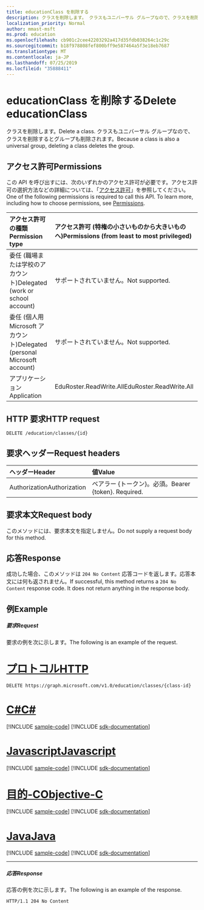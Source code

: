 ```yaml
---
title: educationClass を削除する
description: クラスを削除します。 クラスもユニバーサル グループなので、クラスを削除するとグループも削除されます。
localization_priority: Normal
author: mmast-msft
ms.prod: education
ms.openlocfilehash: cb901c2cee42203292a417d35fdb038264c1c29c
ms.sourcegitcommit: b18f978808fef800bff9e587464a5f3e18eb7687
ms.translationtype: MT
ms.contentlocale: ja-JP
ms.lasthandoff: 07/25/2019
ms.locfileid: "35888411"
---
```

# <a name="delete-educationclass"></a><span data-ttu-id="e00fb-104">educationClass を削除する</span><span class="sxs-lookup"><span data-stu-id="e00fb-104">Delete educationClass</span></span>

<span data-ttu-id="e00fb-105">クラスを削除します。</span><span class="sxs-lookup"><span data-stu-id="e00fb-105">Delete a class.</span></span> <span data-ttu-id="e00fb-106">クラスもユニバーサル グループなので、クラスを削除するとグループも削除されます。</span><span class="sxs-lookup"><span data-stu-id="e00fb-106">Because a class is also a universal group, deleting a class deletes the group.</span></span>

## <a name="permissions"></a><span data-ttu-id="e00fb-107">アクセス許可</span><span class="sxs-lookup"><span data-stu-id="e00fb-107">Permissions</span></span>
<span data-ttu-id="e00fb-p103">この API を呼び出すには、次のいずれかのアクセス許可が必要です。アクセス許可の選択方法などの詳細については、「[アクセス許可](/graph/permissions-reference)」を参照してください。</span><span class="sxs-lookup"><span data-stu-id="e00fb-p103">One of the following permissions is required to call this API. To learn more, including how to choose permissions, see [Permissions](/graph/permissions-reference).</span></span>

|<span data-ttu-id="e00fb-110">アクセス許可の種類</span><span class="sxs-lookup"><span data-stu-id="e00fb-110">Permission type</span></span>      | <span data-ttu-id="e00fb-111">アクセス許可 (特権の小さいものから大きいものへ)</span><span class="sxs-lookup"><span data-stu-id="e00fb-111">Permissions (from least to most privileged)</span></span>              |
|:--------------------|:---------------------------------------------------------|
|<span data-ttu-id="e00fb-112">委任 (職場または学校のアカウント)</span><span class="sxs-lookup"><span data-stu-id="e00fb-112">Delegated (work or school account)</span></span> |  <span data-ttu-id="e00fb-113">サポートされていません。</span><span class="sxs-lookup"><span data-stu-id="e00fb-113">Not supported.</span></span>  |
|<span data-ttu-id="e00fb-114">委任 (個人用 Microsoft アカウント)</span><span class="sxs-lookup"><span data-stu-id="e00fb-114">Delegated (personal Microsoft account)</span></span> |  <span data-ttu-id="e00fb-115">サポートされていません。</span><span class="sxs-lookup"><span data-stu-id="e00fb-115">Not supported.</span></span>  |
|<span data-ttu-id="e00fb-116">アプリケーション</span><span class="sxs-lookup"><span data-stu-id="e00fb-116">Application</span></span> | <span data-ttu-id="e00fb-117">EduRoster.ReadWrite.All</span><span class="sxs-lookup"><span data-stu-id="e00fb-117">EduRoster.ReadWrite.All</span></span> | 

## <a name="http-request"></a><span data-ttu-id="e00fb-118">HTTP 要求</span><span class="sxs-lookup"><span data-stu-id="e00fb-118">HTTP request</span></span>
<!-- { "blockType": "ignored" } -->
```http
DELETE /education/classes/{id}

```
## <a name="request-headers"></a><span data-ttu-id="e00fb-119">要求ヘッダー</span><span class="sxs-lookup"><span data-stu-id="e00fb-119">Request headers</span></span>
| <span data-ttu-id="e00fb-120">ヘッダー</span><span class="sxs-lookup"><span data-stu-id="e00fb-120">Header</span></span>       | <span data-ttu-id="e00fb-121">値</span><span class="sxs-lookup"><span data-stu-id="e00fb-121">Value</span></span> |
|:---------------|:--------|
| <span data-ttu-id="e00fb-122">Authorization</span><span class="sxs-lookup"><span data-stu-id="e00fb-122">Authorization</span></span>  | <span data-ttu-id="e00fb-p104">ベアラー {トークン}。必須。</span><span class="sxs-lookup"><span data-stu-id="e00fb-p104">Bearer {token}. Required.</span></span>  |

## <a name="request-body"></a><span data-ttu-id="e00fb-125">要求本文</span><span class="sxs-lookup"><span data-stu-id="e00fb-125">Request body</span></span>
<span data-ttu-id="e00fb-126">このメソッドには、要求本文を指定しません。</span><span class="sxs-lookup"><span data-stu-id="e00fb-126">Do not supply a request body for this method.</span></span>


## <a name="response"></a><span data-ttu-id="e00fb-127">応答</span><span class="sxs-lookup"><span data-stu-id="e00fb-127">Response</span></span>
<span data-ttu-id="e00fb-p105">成功した場合、このメソッドは `204 No Content` 応答コードを返します。応答本文には何も返されません。</span><span class="sxs-lookup"><span data-stu-id="e00fb-p105">If successful, this method returns a `204 No Content` response code. It does not return anything in the response body.</span></span>

## <a name="example"></a><span data-ttu-id="e00fb-130">例</span><span class="sxs-lookup"><span data-stu-id="e00fb-130">Example</span></span>
##### <a name="request"></a><span data-ttu-id="e00fb-131">要求</span><span class="sxs-lookup"><span data-stu-id="e00fb-131">Request</span></span>
<span data-ttu-id="e00fb-132">要求の例を次に示します。</span><span class="sxs-lookup"><span data-stu-id="e00fb-132">The following is an example of the request.</span></span>

# <a name="httptabhttp"></a>[<span data-ttu-id="e00fb-133">プロトコル</span><span class="sxs-lookup"><span data-stu-id="e00fb-133">HTTP</span></span>](#tab/http)
<!-- {
  "blockType": "request",
  "name": "delete_educationclass"
}-->
```http
DELETE https://graph.microsoft.com/v1.0/education/classes/{class-id}
```
# <a name="ctabcsharp"></a>[<span data-ttu-id="e00fb-134">C#</span><span class="sxs-lookup"><span data-stu-id="e00fb-134">C#</span></span>](#tab/csharp)
[!INCLUDE [sample-code](../includes/snippets/csharp/delete-educationclass-csharp-snippets.md)]
[!INCLUDE [sdk-documentation](../includes/snippets/snippets-sdk-documentation-link.md)]

# <a name="javascripttabjavascript"></a>[<span data-ttu-id="e00fb-135">Javascript</span><span class="sxs-lookup"><span data-stu-id="e00fb-135">Javascript</span></span>](#tab/javascript)
[!INCLUDE [sample-code](../includes/snippets/javascript/delete-educationclass-javascript-snippets.md)]
[!INCLUDE [sdk-documentation](../includes/snippets/snippets-sdk-documentation-link.md)]

# <a name="objective-ctabobjc"></a>[<span data-ttu-id="e00fb-136">目的-C</span><span class="sxs-lookup"><span data-stu-id="e00fb-136">Objective-C</span></span>](#tab/objc)
[!INCLUDE [sample-code](../includes/snippets/objc/delete-educationclass-objc-snippets.md)]
[!INCLUDE [sdk-documentation](../includes/snippets/snippets-sdk-documentation-link.md)]

# <a name="javatabjava"></a>[<span data-ttu-id="e00fb-137">Java</span><span class="sxs-lookup"><span data-stu-id="e00fb-137">Java</span></span>](#tab/java)
[!INCLUDE [sample-code](../includes/snippets/java/delete-educationclass-java-snippets.md)]
[!INCLUDE [sdk-documentation](../includes/snippets/snippets-sdk-documentation-link.md)]

---

##### <a name="response"></a><span data-ttu-id="e00fb-138">応答</span><span class="sxs-lookup"><span data-stu-id="e00fb-138">Response</span></span>
<span data-ttu-id="e00fb-139">応答の例を次に示します。</span><span class="sxs-lookup"><span data-stu-id="e00fb-139">The following is an example of the response.</span></span> 

<!-- {
  "blockType": "response",
  "truncated": true
} -->
```http
HTTP/1.1 204 No Content
```

<!-- uuid: 8fcb5dbc-d5aa-4681-8e31-b001d5168d79
2015-10-25 14:57:30 UTC -->
<!-- {
  "type": "#page.annotation",
  "description": "Delete educationClass",
  "keywords": "",
  "section": "documentation",
  "tocPath": "",
  "suppressions": [
  ]
}-->

